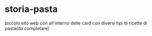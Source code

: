 # storia-pasta
piccolo sito web con all'interno delle card con diversi tipi di ricette di pasta(da completare)
